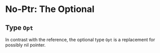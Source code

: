 # No-Ptr: The Optional

## Type `Opt`

In contrast with the reference, the optional type `Opt` is a replacement for possibly nil pointer.
